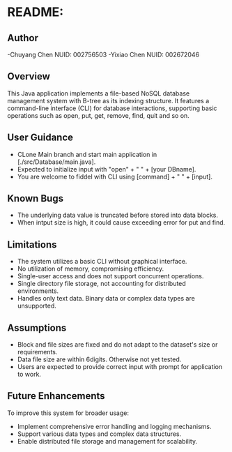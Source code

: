 # README:

## Author
-Chuyang Chen NUID: 002756503
-Yixiao Chen NUID: 002672046 

## Overview

This Java application implements a file-based NoSQL database management system with B-tree as its indexing structure. It features a command-line interface (CLI) for database interactions, supporting basic operations such as open, put, get, remove, find, quit and so on.

## User Guidance
- CLone Main branch and start main application in [./src/Database/main.java].
- Expected to initialize input with "open" + " " + [your DBname].
- You are welcome to fiddel with CLI using [command] + " " + [input].

## Known Bugs

- The underlying data value is truncated before stored into data blocks.
- When intput size is high, it could cause exceeding error for put and find.

## Limitations

- The system utilizes a basic CLI without graphical interface.
- No utilization of memory, compromising efficiency. 
- Single-user access and does not support concurrent operations.
- Single directory file storage, not accounting for distributed environments.
- Handles only text data. Binary data or complex data types are unsupported.

## Assumptions

- Block and file sizes are fixed and do not adapt to the dataset's size or requirements.
- Data file size are within 6digits. Otherwise not yet tested. 
- Users are expected to provide correct input with prompt for application to work.

## Future Enhancements

To improve this system for broader usage:

- Implement comprehensive error handling and logging mechanisms.
- Support various data types and complex data structures.
- Enable distributed file storage and management for scalability.

